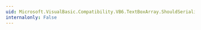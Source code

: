 ```yaml
---
uid: Microsoft.VisualBasic.Compatibility.VB6.TextBoxArray.ShouldSerializeIndex(System.Windows.Forms.TextBox)
internalonly: False
---
```

